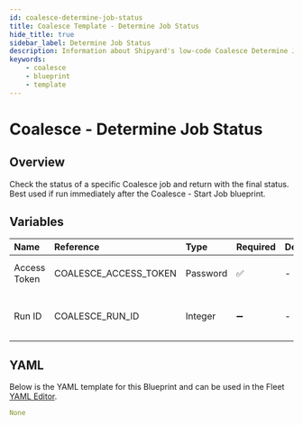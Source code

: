 ```yaml
---
id: coalesce-determine-job-status
title: Coalesce Template - Determine Job Status
hide_title: true
sidebar_label: Determine Job Status
description: Information about Shipyard's low-code Coalesce Determine Job Status blueprint. Quickly determine the status of Coalesce job 
keywords:
    - coalesce
    - blueprint
    - template
---
```


# Coalesce - Determine Job Status

## Overview
Check the status of a specific Coalesce job and return with the final status. Best used if run immediately after the Coalesce - Start Job blueprint.

## Variables

| Name | Reference | Type | Required | Default | Options | Description |
|:-----|:----------|:-----|:---------|:--------|:--------|:------------|
| Access Token | COALESCE_ACCESS_TOKEN  | Password |:white_check_mark: | - | - | The Coalesce API token |
| Run ID | COALESCE_RUN_ID  | Integer |:heavy_minus_sign: | - | - | The ID of the specific run to query |

## YAML
Below is the YAML template for this Blueprint and can be used in the Fleet [YAML Editor](../../reference/fleets/yaml-editor.md).
```yaml
None
```
